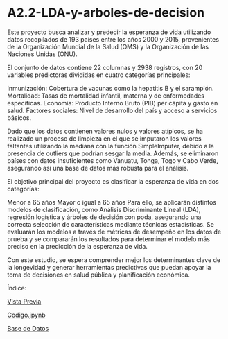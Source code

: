 # A2.2-LDA-y-arboles-de-decision

Este proyecto busca analizar y predecir la esperanza de vida utilizando datos recopilados de 193 países entre los años 2000 y 2015, provenientes de la Organización Mundial de la Salud (OMS) y la Organización de las Naciones Unidas (ONU).

El conjunto de datos contiene 22 columnas y 2938 registros, con 20 variables predictoras divididas en cuatro categorías principales:

Inmunización: Cobertura de vacunas como la hepatitis B y el sarampión. Mortalidad: Tasas de mortalidad infantil, materna y de enfermedades específicas. Economía: Producto Interno Bruto (PIB) per cápita y gasto en salud. Factores sociales: Nivel de desarrollo del país y acceso a servicios básicos.

Dado que los datos contienen valores nulos y valores atípicos, se ha realizado un proceso de limpieza en el que se imputaron los valores faltantes utilizando la mediana con la función SimpleImputer, debido a la presencia de outliers que podrían sesgar la media. Además, se eliminaron países con datos insuficientes como Vanuatu, Tonga, Togo y Cabo Verde, asegurando así una base de datos más robusta para el análisis.

El objetivo principal del proyecto es clasificar la esperanza de vida en dos categorías:

Menor a 65 años
Mayor o igual a 65 años
Para ello, se aplicarán distintos modelos de clasificación, como Análisis Discriminante Lineal (LDA), regresión logística y árboles de decisión con poda, asegurando una correcta selección de características mediante técnicas estadísticas. Se evaluarán los modelos a través de métricas de desempeño en los datos de prueba y se compararán los resultados para determinar el modelo más preciso en la predicción de la esperanza de vida.

Con este estudio, se espera comprender mejor los determinantes clave de la longevidad y generar herramientas predictivas que puedan apoyar la toma de decisiones en salud pública y planificación económica.

Índice:

[Vista Previa](./A2.2_598303.html)

[Codigo.jpynb](./A2.2_598303.ipynb)

[Base de Datos](./Life_Expectancy_Dat_A2.2.xls)
